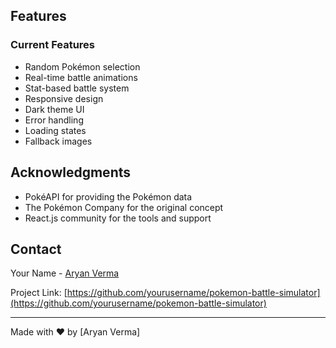 ## Features

### Current Features
- Random Pokémon selection
- Real-time battle animations
- Stat-based battle system
- Responsive design
- Dark theme UI
- Error handling
- Loading states
- Fallback images


## Acknowledgments

- PokéAPI for providing the Pokémon data
- The Pokémon Company for the original concept
- React.js community for the tools and support

## Contact

Your Name - [Aryan Verma](https://twitter.com/yourtwitter)

Project Link: [https://github.com/yourusername/pokemon-battle-simulator](https://github.com/yourusername/pokemon-battle-simulator)

---

Made with ❤️ by [Aryan Verma]
